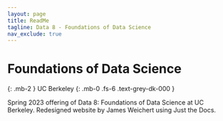 ```yaml
---
layout: page
title: ReadMe
tagline: Data 8 - Foundations of Data Science
nav_exclude: true
---
```


# Foundations of Data Science
{: .mb-2 }
UC Berkeley
{: .mb-0 .fs-6 .text-grey-dk-000 }

Spring 2023 offering of Data 8: Foundations of Data Science at UC Berkeley. Redesigned website by James Weichert using Just the Docs.
